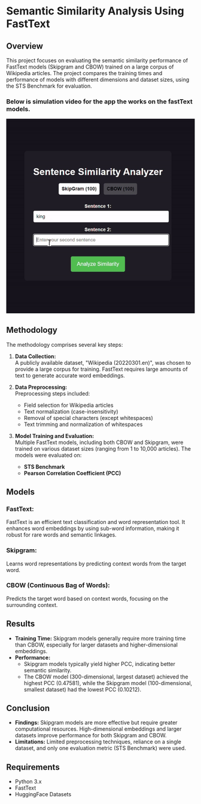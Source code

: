 # Semantic Similarity Analysis Using FastText

## Overview

This project focuses on evaluating the semantic similarity performance of FastText models (Skipgram and CBOW) trained on a large corpus of Wikipedia articles. The project compares the training times and performance of models with different dimensions and dataset sizes, using the STS Benchmark for evaluation.

### Below is simulation video for the app the works on the fastText models.

![Alt text](./gif%20folder/simulation.gif)

## Methodology

The methodology comprises several key steps:

1. **Data Collection:**  
   A publicly available dataset, "Wikipedia (20220301.en)", was chosen to provide a large corpus for training. FastText requires large amounts of text to generate accurate word embeddings.

2. **Data Preprocessing:**  
   Preprocessing steps included:

   - Field selection for Wikipedia articles
   - Text normalization (case-insensitivity)
   - Removal of special characters (except whitespaces)
   - Text trimming and normalization of whitespaces

3. **Model Training and Evaluation:**  
   Multiple FastText models, including both CBOW and Skipgram, were trained on various dataset sizes (ranging from 1 to 10,000 articles). The models were evaluated on:
   - **STS Benchmark**
   - **Pearson Correlation Coefficient (PCC)**

## Models

### **FastText**:

FastText is an efficient text classification and word representation tool. It enhances word embeddings by using sub-word information, making it robust for rare words and semantic linkages.

### **Skipgram**:

Learns word representations by predicting context words from the target word.

### **CBOW (Continuous Bag of Words)**:

Predicts the target word based on context words, focusing on the surrounding context.

## Results

- **Training Time:** Skipgram models generally require more training time than CBOW, especially for larger datasets and higher-dimensional embeddings.
- **Performance:**
  - Skipgram models typically yield higher PCC, indicating better semantic similarity.
  - The CBOW model (300-dimensional, largest dataset) achieved the highest PCC (0.47581), while the Skipgram model (100-dimensional, smallest dataset) had the lowest PCC (0.10212).

## Conclusion

- **Findings:** Skipgram models are more effective but require greater computational resources. High-dimensional embeddings and larger datasets improve performance for both Skipgram and CBOW.
- **Limitations:** Limited preprocessing techniques, reliance on a single dataset, and only one evaluation metric (STS Benchmark) were used.


## Requirements

- Python 3.x
- FastText
- HuggingFace Datasets
